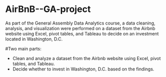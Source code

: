 # AirBnB--GA-project
As part of the General Assembly Data Analytics course, a data cleaning, analysis, and visualization were performed on a dataset from the Airbnb website using Excel, pivot tables, and Tableau to decide on an investment located in Washington, D.C.

#Two main parts:
- Clean and analyze a dataset from the Airbnb website using Excel, pivot tables, and Tableau.
- Decide whether to invest in Washington, D.C. based on the findings. 
